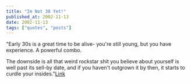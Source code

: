 ```yaml
---
title: "Im Not 30 Yet!"
published_at: 2002-11-13
date: 2002-11-13
tags: ["quotes", "posts"]
---
```

"Early 30s is a great time to be alive- you're still young, but you have experience. A powerful combo.  

The downside is all that weird rockstar shit you believe about yourself is well past its sell-by date, and if you haven't outgrown it by then, it starts to curdle your insides."[Link](http://www.gapingvoid.com/favs.htm)